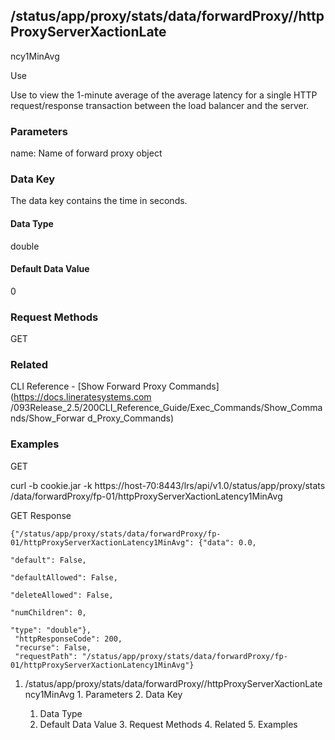 ## /status/app/proxy/stats/data/forwardProxy/<name>/httpProxyServerXactionLate
ncy1MinAvg

Use

Use to view the 1-minute average of the average latency for a single HTTP
request/response transaction between the load balancer and the server.

### Parameters

name: Name of forward proxy object

### Data Key

The data key contains the time in seconds.

#### Data Type

double

#### Default Data Value

0

### Request Methods

GET

### Related

CLI Reference - [Show Forward Proxy Commands](https://docs.lineratesystems.com
/093Release_2.5/200CLI_Reference_Guide/Exec_Commands/Show_Commands/Show_Forwar
d_Proxy_Commands)

### Examples

GET

curl -b cookie.jar -k https://host-70:8443/lrs/api/v1.0/status/app/proxy/stats
/data/forwardProxy/fp-01/httpProxyServerXactionLatency1MinAvg

GET Response

    
    {"/status/app/proxy/stats/data/forwardProxy/fp-01/httpProxyServerXactionLatency1MinAvg": {"data": 0.0,
                                                                                               "default": False,
                                                                                               "defaultAllowed": False,
                                                                                               "deleteAllowed": False,
                                                                                               "numChildren": 0,
                                                                                               "type": "double"},
     "httpResponseCode": 200,
     "recurse": False,
     "requestPath": "/status/app/proxy/stats/data/forwardProxy/fp-01/httpProxyServerXactionLatency1MinAvg"}
    

  1. /status/app/proxy/stats/data/forwardProxy/<name>/httpProxyServerXactionLatency1MinAvg
    1. Parameters
    2. Data Key
      1. Data Type
      2. Default Data Value
    3. Request Methods
    4. Related
    5. Examples

